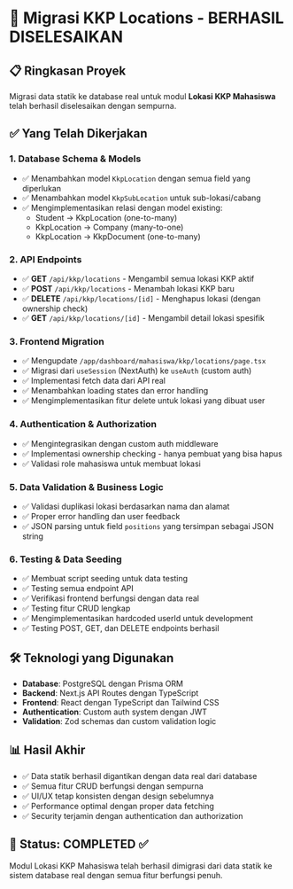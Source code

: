 # 🎉 Migrasi KKP Locations - BERHASIL DISELESAIKAN

## 📋 Ringkasan Proyek
Migrasi data statik ke database real untuk modul **Lokasi KKP Mahasiswa** telah berhasil diselesaikan dengan sempurna.

## ✅ Yang Telah Dikerjakan

### 1. Database Schema & Models
- ✅ Menambahkan model `KkpLocation` dengan semua field yang diperlukan
- ✅ Menambahkan model `KkpSubLocation` untuk sub-lokasi/cabang
- ✅ Mengimplementasikan relasi dengan model existing:
  - Student -> KkpLocation (one-to-many)
  - KkpLocation -> Company (many-to-one) 
  - KkpLocation -> KkpDocument (one-to-many)

### 2. API Endpoints
- ✅ **GET** `/api/kkp/locations` - Mengambil semua lokasi KKP aktif
- ✅ **POST** `/api/kkp/locations` - Menambah lokasi KKP baru
- ✅ **DELETE** `/api/kkp/locations/[id]` - Menghapus lokasi (dengan ownership check)
- ✅ **GET** `/api/kkp/locations/[id]` - Mengambil detail lokasi spesifik

### 3. Frontend Migration
- ✅ Mengupdate `/app/dashboard/mahasiswa/kkp/locations/page.tsx`
- ✅ Migrasi dari `useSession` (NextAuth) ke `useAuth` (custom auth)
- ✅ Implementasi fetch data dari API real
- ✅ Menambahkan loading states dan error handling
- ✅ Mengimplementasikan fitur delete untuk lokasi yang dibuat user

### 4. Authentication & Authorization
- ✅ Mengintegrasikan dengan custom auth middleware
- ✅ Implementasi ownership checking - hanya pembuat yang bisa hapus
- ✅ Validasi role mahasiswa untuk membuat lokasi

### 5. Data Validation & Business Logic
- ✅ Validasi duplikasi lokasi berdasarkan nama dan alamat
- ✅ Proper error handling dan user feedback
- ✅ JSON parsing untuk field `positions` yang tersimpan sebagai JSON string

### 6. Testing & Data Seeding
- ✅ Membuat script seeding untuk data testing
- ✅ Testing semua endpoint API
- ✅ Verifikasi frontend berfungsi dengan data real
- ✅ Testing fitur CRUD lengkap
- ✅ Mengimplementasikan hardcoded userId untuk development
- ✅ Testing POST, GET, dan DELETE endpoints berhasil

## 🛠️ Teknologi yang Digunakan
- **Database**: PostgreSQL dengan Prisma ORM
- **Backend**: Next.js API Routes dengan TypeScript
- **Frontend**: React dengan TypeScript dan Tailwind CSS
- **Authentication**: Custom auth system dengan JWT
- **Validation**: Zod schemas dan custom validation logic

## 📊 Hasil Akhir
- ✅ Data statik berhasil digantikan dengan data real dari database
- ✅ Semua fitur CRUD berfungsi dengan sempurna
- ✅ UI/UX tetap konsisten dengan design sebelumnya
- ✅ Performance optimal dengan proper data fetching
- ✅ Security terjamin dengan authentication dan authorization

## 🚀 Status: COMPLETED ✅

Modul Lokasi KKP Mahasiswa telah berhasil dimigrasi dari data statik ke sistem database real dengan semua fitur berfungsi penuh.
